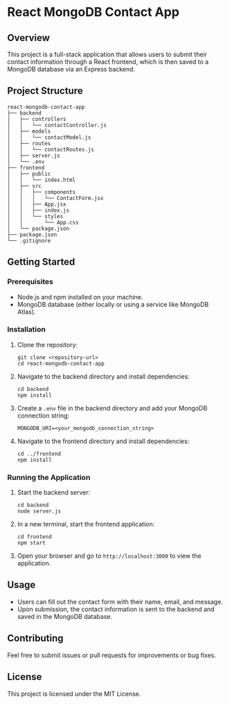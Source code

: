 # React MongoDB Contact App

## Overview
This project is a full-stack application that allows users to submit their contact information through a React frontend, which is then saved to a MongoDB database via an Express backend.

## Project Structure
```
react-mongodb-contact-app
├── backend
│   ├── controllers
│   │   └── contactController.js
│   ├── models
│   │   └── contactModel.js
│   ├── routes
│   │   └── contactRoutes.js
│   ├── server.js
│   └── .env
├── frontend
│   ├── public
│   │   └── index.html
│   ├── src
│   │   ├── components
│   │   │   └── ContactForm.jsx
│   │   ├── App.jsx
│   │   ├── index.js
│   │   └── styles
│   │       └── App.css
│   └── package.json
├── package.json
└── .gitignore
```

## Getting Started

### Prerequisites
- Node.js and npm installed on your machine.
- MongoDB database (either locally or using a service like MongoDB Atlas).

### Installation

1. Clone the repository:
   ```
   git clone <repository-url>
   cd react-mongodb-contact-app
   ```

2. Navigate to the backend directory and install dependencies:
   ```
   cd backend
   npm install
   ```

3. Create a `.env` file in the backend directory and add your MongoDB connection string:
   ```
   MONGODB_URI=<your_mongodb_connection_string>
   ```

4. Navigate to the frontend directory and install dependencies:
   ```
   cd ../frontend
   npm install
   ```

### Running the Application

1. Start the backend server:
   ```
   cd backend
   node server.js
   ```

2. In a new terminal, start the frontend application:
   ```
   cd frontend
   npm start
   ```

3. Open your browser and go to `http://localhost:3000` to view the application.

## Usage
- Users can fill out the contact form with their name, email, and message.
- Upon submission, the contact information is sent to the backend and saved in the MongoDB database.

## Contributing
Feel free to submit issues or pull requests for improvements or bug fixes.

## License
This project is licensed under the MIT License.